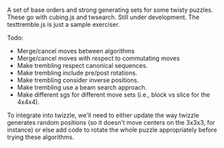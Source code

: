 A set of base orders and strong generating sets for some twisty puzzles.
These go with cubing.js and twsearch.  Still under development.  The
testtremble.js is just a sample exerciser.

Todo:

* Merge/cancel moves between algorithms
* Merge/cancel moves with respect to commutating moves
* Make trembling respect canonical sequences.
* Make trembling include pre/post rotations.
* Make trembling consider inverse positions.
* Make trembling use a beam search approach.
* Make different sgs for different move sets (i.e., block vs slice for
the 4x4x4).

To integrate into twizzle, we'll need to either update the way twizzle
generates random positions (so it doesn't move centers on the 3x3x3, for
instance) or else add code to rotate the whole puzzle appropriately before
trying these algorithms.
